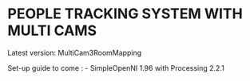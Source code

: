 # PEOPLE TRACKING SYSTEM WITH MULTI CAMS 

Latest version: MultiCam3RoomMapping

Set-up guide to come : - SimpleOpenNI 1.96 with Processing 2.2.1 
